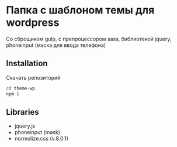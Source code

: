 # Папка с шаблоном темы для wordpress

Со сброщиком gulp, с препроцессором sass, библиотекой jquery, phoneinput (маска для ввода телефона)

## Installation

Скачать репозиторий
```sh
cd theme-wp
npm i
```
## Libraries
- jquery.js
- phoneinput (mask)
- normolize.css (v.8.0.1)